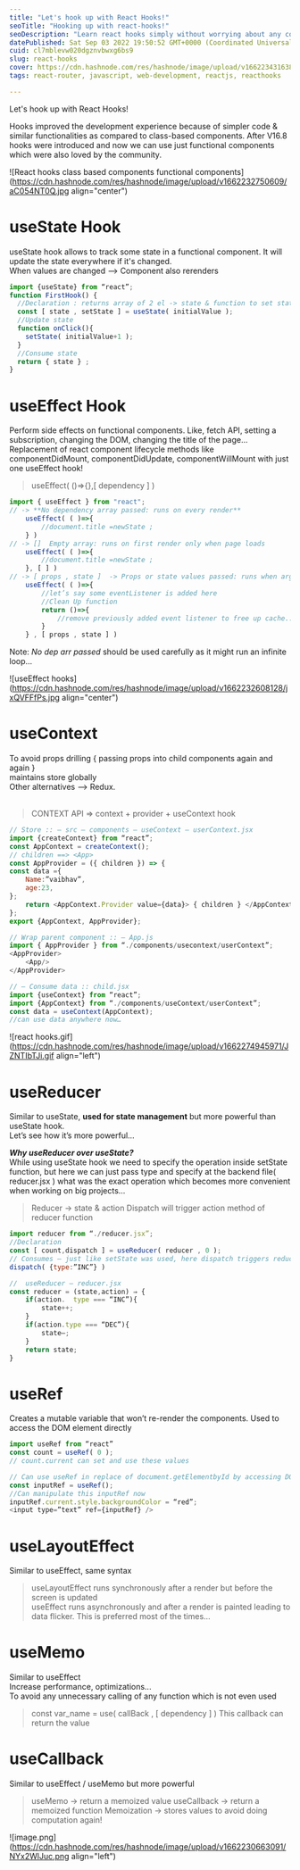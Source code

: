 ```yaml
---
title: "Let's hook up with React Hooks!"
seoTitle: "Hooking up with react-hooks!"
seoDescription: "Learn react hooks simply without worrying about any complications. This article includes useState useEffect useContext useReducer useRef useLayoutEffect"
datePublished: Sat Sep 03 2022 19:50:52 GMT+0000 (Coordinated Universal Time)
cuid: cl7mblevw020dgznvbwxg6bs9
slug: react-hooks
cover: https://cdn.hashnode.com/res/hashnode/image/upload/v1662234316383/br3-JF3z0.png
tags: react-router, javascript, web-development, reactjs, reacthooks

---
```



Let's hook up with React Hooks!

Hooks improved the development experience because of simpler code & similar functionalities as compared to class-based components. After V16.8 hooks were introduced and now we can use just functional components which were also loved by the community.


![React hooks class based components functional components](https://cdn.hashnode.com/res/hashnode/image/upload/v1662232750609/aC054NT0Q.jpg align="center")

# **useState Hook** 

useState hook allows to track some state in a functional component. It will update the state everywhere if it's changed. <br>
When values are changed --> Component also rerenders


```javascript
import {useState} from “react”;
function FirstHook() {
  //Declaration : returns array of 2 el -> state & function to set state {obj destructuring}
  const [ state , setState ] = useState( initialValue );
  //Update state
  function onClick(){
    setState( initialValue+1 );
  }
  //Consume state
  return { state } ;
}
``` 


# **useEffect Hook** 

Perform side effects on functional components. Like, fetch API, setting a subscription, changing the DOM, changing the title of the page... <br>
Replacement of react component lifecycle methods like componentDidMount, componentDidUpdate, componentWillMount with just one useEffect hook!

> useEffect( ()=>{},[ dependency ]  )

```javascript
import { useEffect } from "react";
// -> **No dependency array passed: runs on every render**
	useEffect( ( )=>{
	    //document.title =newState ;
    } )
// -> []  Empty array: runs on first render only when page loads
	useEffect( ( )=>{
	    //document.title =newState ;
    }, [ ] )
// -> [ props , state ]  -> Props or state values passed: runs when args changed
	useEffect( ( )=>{
        //let’s say some eventListener is added here
        //Clean Up function
	    return ()=>{
	    	//remove previously added event listener to free up cache...
        }
    } , [ props , state ] )
``` 
Note: *No dep arr passed* should be used carefully as it might run an infinite loop… 

![useEffect hooks](https://cdn.hashnode.com/res/hashnode/image/upload/v1662232608128/jxQVFFfPs.jpg align="center")





# **useContext** 

To avoid props drilling { passing props into child components again and again } <br>
maintains store globally <br>
Other alternatives --> Redux. <br> <br>

> CONTEXT API ⇒ context + provider + useContext hook

```javascript
// Store :: – src – components – useContext – userContext.jsx 
import {createContext} from “react”;
const AppContext = createContext();
// children ==> <App> 
const AppProvider = ({ children }) => {
const data ={
	Name:”vaibhav”,
	age:23,
};
	return <AppContext.Provider value={data}> { children } </AppContext.Provider>;
};
export {AppContext, AppProvider};
```

```javascript
// Wrap parent component :: – App.js 
import { AppProvider } from “./components/usecontext/userContext”;
<AppProvider>
	<App/>
</AppProvider>
```

```javascript
// – Consume data :: child.jsx   
import {useContext} from “react”;
import {AppContext} from “./components/useContext/userContext”;
const data = useContext(AppContext);
//can use data anywhere now…
```


![react hooks.gif](https://cdn.hashnode.com/res/hashnode/image/upload/v1662274945971/JZNTIbTJi.gif align="left")

# **useReducer** 

Similar to useState, **used for state management** but more powerful than useState hook. <br>
Let’s see how it’s more powerful… <br>

***Why useReducer over useState?*** <br>
While using useState hook we need to specify the operation inside setState function, but here we can just pass type and specify at the backend file( reducer.jsx ) what was the exact operation which becomes more convenient when working on big projects… <br>

> Reducer → state & action
> Dispatch will trigger action method of reducer function

```javascript
import reducer from “./reducer.jsx”;
//Declaration
const [ count,dispatch ] = useReducer( reducer , 0 );  
// Consumes – just like setState was used, here dispatch triggers reducer function
dispatch( {type:”INC”} ) 
```
```javascript
//  useReducer – reducer.jsx
const reducer = (state,action) ⇒ {
    if(action.  type === “INC”){
        state++;
    }
    if(action.type === “DEC”){
  	    state–;
    }
    return state;
}
```

#  **useRef** 
Creates a mutable variable that won’t re-render the components. Used to access the DOM element directly
 
```javascript
import useRef from “react”
const count = useRef( 0 );
// count.current can set and use these values
```
```javascript
// Can use useRef in replace of document.getElementbyId by accessing DOM directly…
const inputRef = useRef();
//Can manipulate this inputRef now
inputRef.current.style.backgroundColor = “red”;
<input type=”text” ref={inputRef} />
```

#  **useLayoutEffect**
Similar to useEffect, same syntax <br> 
> useLayoutEffect runs synchronously after a render but before the screen is updated <br>
> useEffect runs asynchronously and after a render is painted leading to data flicker. This is preferred most of the times… <br>


# **useMemo**
Similar to useEffect<br>
Increase performance, optimizations... <br>
To avoid any unnecessary calling of any function which is not even used
> const var_name = use( callBack , [ dependency ] )
This callback can return the value


#  **useCallback**
Similar to useEffect / useMemo but more powerful

> useMemo → return a memoized value
> useCallback → return a memoized function
Memoization → stores values to avoid doing computation again!


![image.png](https://cdn.hashnode.com/res/hashnode/image/upload/v1662230663091/NYx2WlJuc.png align="left")




